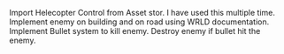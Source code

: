 Import Helecopter Control from Asset stor. I have used this multiple time.
Implement enemy on building and on road using WRLD documentation.
Implement Bullet system to kill enemy.
Destroy enemy if bullet hit the enemy.
